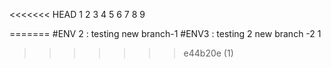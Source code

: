 
<<<<<<< HEAD
1
2
3
4
5
6
7
8
9

=======
#ENV 2 : testing new  branch-1
#ENV3 : testing 2 new branch -2
1
>>>>>>> e44b20e (1)

